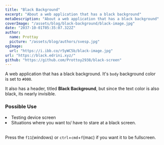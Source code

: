 ```yaml
---
title: "Black Background"
excerpt: "About a web application that has a black background"
metaDescription: "About a web application that has a black background"
coverImage: "/assets/blog/black-background/black-image.jpg"
date: "2037-10-01T05:35:07.322Z"
author:
  name: Prottay
  picture: "/assets/blog/authors/svesp.jpg"
ogImage:
  url: "https://i.ibb.co/r5yWC5b/black-image.jpg"
url: "https://black.edrini.xyz/"
github: "https://github.com/Prottoy2938/black-screen"
---
```


A web application that has a black background. It's `body` background color is set to `#000`.

It also has a header, titled **Black Background**, but since the text color is also black, its nearly invisible.

### Possible Use

<li>Testing device screen</li>
<li>Situations where you want to/ have to stare at a black screen.</li>

<br/>

Press the `f11`(windows) or `ctrl`+`cmd`+`f`(mac) if you want it to be fullscreen.
